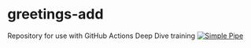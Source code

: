 # greetings-add
Repository for use with GitHub Actions Deep Dive training
[![Simple Pipe](https://github.com/BurakTaysi/greetings-add/actions/workflows/pipeline.yml/badge.svg)](https://github.com/BurakTaysi/greetings-add/actions/workflows/pipeline.yml)
